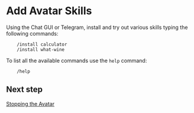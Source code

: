 # Add Avatar Skills

Using the Chat GUI or Telegram, install and try out various skills typing the following commands:

        /install calculator
        /install what-wine
        
To list all the available commands use the `help` command:
        
        /help

## Next step

[Stopping the Avatar](300_Stopping_Avatar.md) 
